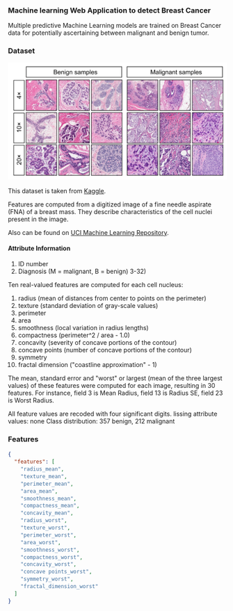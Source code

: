 ### Machine learning Web Application to detect Breast Cancer

Multiple predictive Machine Learning models are
trained on Breast Cancer data for potentially
ascertaining between malignant and benign tumor.

### Dataset

![](./Data/sample.png)

This dataset is taken from
[Kaggle](https://www.kaggle.com/uciml/breast-cancer-wisconsin-data).

Features are computed from a digitized image of a fine needle aspirate (FNA) of
a breast mass. They describe characteristics of the cell nuclei present in the
image.

Also can be found on [UCI Machine Learning
Repository](https://archive.ics.uci.edu/ml/datasets/Breast+Cancer+Wisconsin+%28Diagnostic%29).

#### Attribute Information

1. ID number
2. Diagnosis (M = malignant, B = benign)
   3-32)

Ten real-valued features are computed for each cell nucleus:

1. radius (mean of distances from center to points on the perimeter)
2. texture (standard deviation of gray-scale values)
3. perimeter
4. area
5. smoothness (local variation in radius lengths)
6. compactness (perimeter^2 / area - 1.0)
7. concavity (severity of concave portions of the contour)
8. concave points (number of concave portions of the contour)
9. symmetry
10. fractal dimension ("coastline approximation" - 1)

The mean, standard error and "worst" or largest (mean of the three
largest values) of these features were computed for each image,
resulting in 30 features. For instance, field 3 is Mean Radius, field
13 is Radius SE, field 23 is Worst Radius.

All feature values are recoded with four significant digits.
lissing attribute values: none
Class distribution: 357 benign, 212 malignant

### Features

```json
{
  "features": [
    "radius_mean",
    "texture_mean",
    "perimeter_mean",
    "area_mean",
    "smoothness_mean",
    "compactness_mean",
    "concavity_mean",
    "radius_worst",
    "texture_worst",
    "perimeter_worst",
    "area_worst",
    "smoothness_worst",
    "compactness_worst",
    "concavity_worst",
    "concave points_worst",
    "symmetry_worst",
    "fractal_dimension_worst"
  ]
}
```
